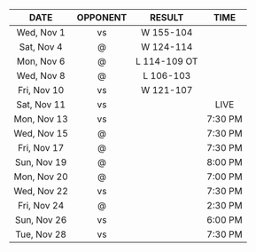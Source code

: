 |    DATE     |         OPPONENT          |    RESULT    |  TIME   |
|:-----------:|:-------------------------:|:------------:|:-------:|
| Wed, Nov 1  |     vs [](/r/pacers)      |  W 155-104   |         |
| Sat, Nov 4  |      @ [](/r/gonets)      |  W 124-114   |         |
| Mon, Nov 6  |   @ [](/r/timberwolves)   | L 114-109 OT |         |
| Wed, Nov 8  |      @ [](/r/sixers)      |  L 106-103   |         |
| Fri, Nov 10 |     vs [](/r/gonets)      |  W 121-107   |         |
| Sat, Nov 11 | vs [](/r/torontoraptors)  |              |  LIVE   |
| Mon, Nov 13 |    vs [](/r/nyknicks)     |              | 7:30 PM |
| Wed, Nov 15 |      @ [](/r/sixers)      |              | 7:30 PM |
| Fri, Nov 17 |  @ [](/r/torontoraptors)  |              | 7:30 PM |
| Sun, Nov 19 | @ [](/r/memphisgrizzlies) |              | 8:00 PM |
| Mon, Nov 20 | @ [](/r/charlottehornets) |              | 7:00 PM |
| Wed, Nov 22 |    vs [](/r/mkebucks)     |              | 7:30 PM |
| Fri, Nov 24 |   @ [](/r/orlandomagic)   |              | 2:30 PM |
| Sun, Nov 26 |  vs [](/r/atlantahawks)   |              | 6:00 PM |
| Tue, Nov 28 |  vs [](/r/chicagobulls)   |              | 7:30 PM |